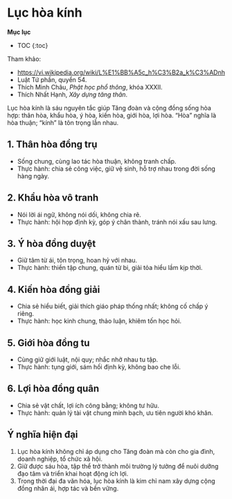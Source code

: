 # Lục hòa kính

**Mục lục**

- TOC
{:toc}

Tham khảo:

- <https://vi.wikipedia.org/wiki/L%E1%BB%A5c_h%C3%B2a_k%C3%ADnh>
- Luật Tứ phần, quyển 54.
- Thích Minh Châu, *Phật học phổ thông*, khóa XXXII.
- Thích Nhất Hạnh, *Xây dựng tăng thân*.

Lục hòa kính là sáu nguyên tắc giúp Tăng đoàn và cộng đồng sống hòa hợp: thân hòa, khẩu hòa, ý hòa, kiến hòa, giới hòa, lợi hòa. “Hòa” nghĩa là hòa thuận; “kính” là tôn trọng lẫn nhau.

## 1. Thân hòa đồng trụ

- Sống chung, cùng lao tác hòa thuận, không tranh chấp.
- Thực hành: chia sẻ công việc, giữ vệ sinh, hỗ trợ nhau trong đời sống hàng ngày.

## 2. Khẩu hòa vô tranh

- Nói lời ái ngữ, không nói dối, không chia rẽ.
- Thực hành: hội họp định kỳ, góp ý chân thành, tránh nói xấu sau lưng.

## 3. Ý hòa đồng duyệt

- Giữ tâm từ ái, tôn trọng, hoan hỷ với nhau.
- Thực hành: thiền tập chung, quán từ bi, giải tỏa hiểu lầm kịp thời.

## 4. Kiến hòa đồng giải

- Chia sẻ hiểu biết, giải thích giáo pháp thống nhất; không cố chấp ý riêng.
- Thực hành: học kinh chung, thảo luận, khiêm tốn học hỏi.

## 5. Giới hòa đồng tu

- Cùng giữ giới luật, nội quy; nhắc nhở nhau tu tập.
- Thực hành: tụng giới, sám hối định kỳ, không bao che lỗi.

## 6. Lợi hòa đồng quân

- Chia sẻ vật chất, lợi ích công bằng; không tư hữu.
- Thực hành: quản lý tài vật chung minh bạch, ưu tiên người khó khăn.

## Ý nghĩa hiện đại

1. Lục hòa kính không chỉ áp dụng cho Tăng đoàn mà còn cho gia đình, doanh nghiệp, tổ chức xã hội.
2. Giữ được sáu hòa, tập thể trở thành môi trường lý tưởng để nuôi dưỡng đạo tâm và triển khai hoạt động ích lợi.
3. Trong thời đại đa văn hóa, lục hòa kính là kim chỉ nam xây dựng cộng đồng nhân ái, hợp tác và bền vững.
